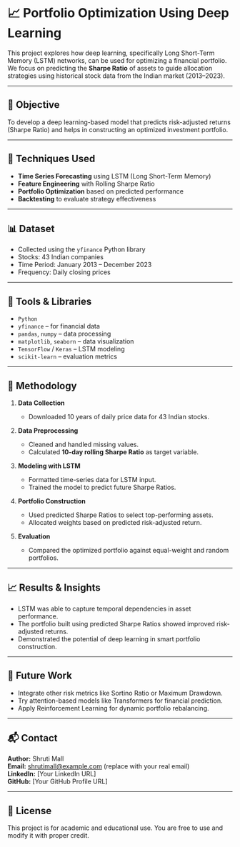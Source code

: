 # 📈 Portfolio Optimization Using Deep Learning

This project explores how deep learning, specifically Long Short-Term Memory (LSTM) networks, can be used for optimizing a financial portfolio. We focus on predicting the **Sharpe Ratio** of assets to guide allocation strategies using historical stock data from the Indian market (2013–2023).

---

## 📌 Objective

To develop a deep learning-based model that predicts risk-adjusted returns (Sharpe Ratio) and helps in constructing an optimized investment portfolio.

---

## 🧠 Techniques Used

- **Time Series Forecasting** using LSTM (Long Short-Term Memory)
- **Feature Engineering** with Rolling Sharpe Ratio
- **Portfolio Optimization** based on predicted performance
- **Backtesting** to evaluate strategy effectiveness

---

## 📊 Dataset

- Collected using the `yfinance` Python library
- Stocks: 43 Indian companies
- Time Period: January 2013 – December 2023
- Frequency: Daily closing prices

---

## 🔧 Tools & Libraries

- `Python`  
- `yfinance` – for financial data  
- `pandas`, `numpy` – data processing  
- `matplotlib`, `seaborn` – data visualization  
- `TensorFlow` / `Keras` – LSTM modeling  
- `scikit-learn` – evaluation metrics

---

## 🧮 Methodology

1. **Data Collection**  
   - Downloaded 10 years of daily price data for 43 Indian stocks.

2. **Data Preprocessing**  
   - Cleaned and handled missing values.
   - Calculated **10-day rolling Sharpe Ratio** as target variable.

3. **Modeling with LSTM**  
   - Formatted time-series data for LSTM input.
   - Trained the model to predict future Sharpe Ratios.

4. **Portfolio Construction**  
   - Used predicted Sharpe Ratios to select top-performing assets.
   - Allocated weights based on predicted risk-adjusted return.

5. **Evaluation**  
   - Compared the optimized portfolio against equal-weight and random portfolios.

---

## 📈 Results & Insights

- LSTM was able to capture temporal dependencies in asset performance.
- The portfolio built using predicted Sharpe Ratios showed improved risk-adjusted returns.
- Demonstrated the potential of deep learning in smart portfolio construction.

---

## 📝 Future Work

- Integrate other risk metrics like Sortino Ratio or Maximum Drawdown.
- Try attention-based models like Transformers for financial prediction.
- Apply Reinforcement Learning for dynamic portfolio rebalancing.

---

## 📬 Contact

**Author:** Shruti Mall  
**Email:** shrutimall@example.com (replace with your real email)  
**LinkedIn:** [Your LinkedIn URL]  
**GitHub:** [Your GitHub Profile URL]

---

## 📄 License

This project is for academic and educational use. You are free to use and modify it with proper credit.
